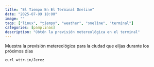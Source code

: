 ```yaml
---
title: "El Tiempo En El Terminal Oneline"
date: "2025-07-09 18:00"
image: ""
tags: ["linux", "tiempo", "weather", "oneline", "terminal"]
categories: [pamplinas]
description: "Obtén la previsión metereológica en el terminal"
---
```


Muestra la previsión metereológica para la ciudad que elijas durante los próximos días

```bash
curl wttr.in/Jerez
```
